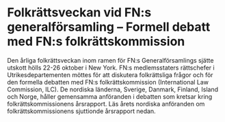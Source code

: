 # Folkrättsveckan vid FN:s generalförsamling – Formell debatt med FN:s folkrättskommission

Den årliga folkrättsveckan inom ramen för FN:s Generalförsamlings sjätte utskott hölls 22-26 oktober i New York. FN:s medlemsstaters rättschefer i Utrikesdepartementen möttes för att diskutera folkrättsliga frågor och för den formella debatten med FN:s folkrättskommission (International Law Commission, ILC). De nordiska länderna, Sverige, Danmark, Finland, Island och Norge, håller gemensamma anföranden i debatten som kretsar kring folkrättskommissionens årsrapport. Läs årets nordiska anföranden om folkrättskommissionens sjuttionde årsrapport nedan.
